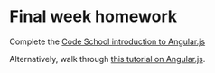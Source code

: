 # Final week homework

Complete the [Code School introduction to Angular.js](http://campus.codeschool.com/courses/shaping-up-with-angular-js/intro)

Alternatively, walk through [this tutorial on Angular.js](https://docs.angularjs.org/tutorial).

